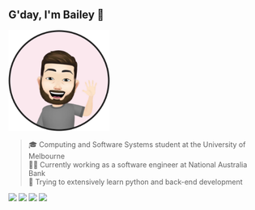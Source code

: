 ## G'day, I'm Bailey 👋

<img src="https://raw.githubusercontent.com/baely/baely/master/image.png" width="200px">

> 🎓 Computing and Software Systems student at the University of Melbourne <br>
> 👨‍💻 Currently working as a software engineer at National Australia Bank <br>
> 🌱 Trying to extensively learn python and back-end development

<!--START_SECTION:waka-->
<!--END_SECTION:waka-->

[<img height="40px" src="https://img.icons8.com/ios-filled/2x/linkedin.png">](linkedin)
[<img height="40px" src="https://img.icons8.com/ios-filled/2x/github.png">](github)
[<img height="40px" src="https://img.icons8.com/ios-filled/2x/salesforce.png">](salesforce)
[<img height="40px" src="https://img.icons8.com/ios-filled/2x/instagram.png">](instagram)

[linkedin]: "https://linkedin.com/in/baileybutler1"
[github]: "https://github.com/baely"
[salesforce]: "https://trailblazer.me/id/baileybutler"
[instagram]: "https://instagram.com/bae1y"

